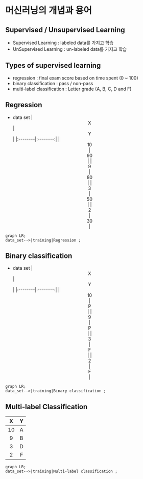 # 머신러닝의 개념과 용어

## Supervised / Unsupervised Learning
- Supervised Learning : labeled data를 가지고 학습
- UnSupervised Learning : un-labeled data를 가지고 학습

## Types of supervised learning
- regression : final exam score based on time spent (0 ~ 100)
- binary classification : pass / non-pass
- multi-label classification : Letter grade (A, B, C, D and F)

## Regression
- data set
|  <center>X</center> |  <center>Y</center> | 
|:--------|:--------:|
| <center>10<center> | <center>90</center> |
| <center>9<center> | <center>80</center> |
| <center>3<center> | <center>50</center> |
| <center>2<center> | <center>30</center> |
```mermaid
graph LR;
data_set-->|training|Regression ;
```


## Binary classification
- data set
|  <center>X</center> |  <center>Y</center> | 
|:--------|:--------:|
| <center>10<center> | <center>P</center> |
| <center>9<center> | <center>P</center> |
| <center>3<center> | <center>F</center> |
| <center>2<center> | <center>F</center> |
```mermaid
graph LR;
data_set-->|training|Binary classification ;
```

## Multi-label Classification
|  <center>X</center> |  <center>Y</center> | 
|:--------|:--------:|
| <center>10<center> | <center>A</center> |
| <center>9<center> | <center>B</center> |
| <center>3<center> | <center>D</center> |
| <center>2<center> | <center>F</center> |
```mermaid
graph LR;
data_set-->|training|Multi-label classification ;
```